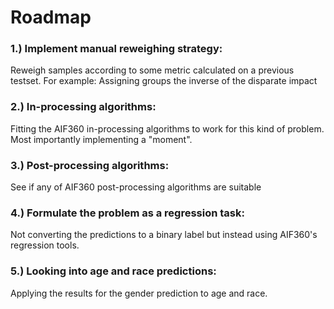 # Roadmap


### 1.) Implement manual reweighing strategy:

Reweigh samples according to some metric calculated on a previous testset. For example: Assigning groups the inverse of the disparate impact

### 2.) In-processing algorithms:

Fitting the AIF360 in-processing algorithms to work for this kind of problem. Most importantly implementing a "moment".

### 3.) Post-processing algorithms:

See if any of AIF360 post-processing algorithms are suitable

### 4.) Formulate the problem as a regression task:

Not converting the predictions to a binary label but instead using AIF360's regression tools.

### 5.) Looking into age and race predictions:

Applying the results for the gender prediction to age and race.


